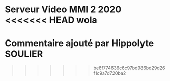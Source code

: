 Serveur Video MMI 2 2020
<<<<<<< HEAD
wola
=======


# Commentaire ajouté par Hippolyte SOULIER

>>>>>>> be6f774636c6c97bd986bd29d26f1c9a7d720ba2
